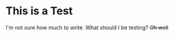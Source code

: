 This is a Test
==============
 I'm not sure how much to write. What should I be testing? ~~Oh well~~